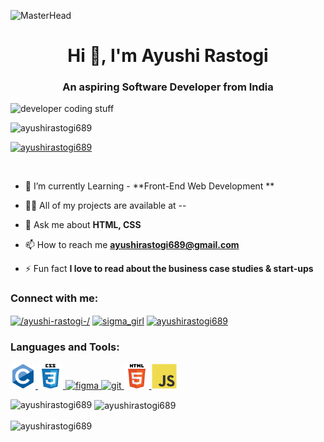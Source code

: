![MasterHead](https://developergifs.netlify.app/gifs/JavaScript.gif)

<h1 align="center">Hi 👋, I'm Ayushi Rastogi</h1>
<h3 align="center">An aspiring Software Developer from India</h3>
<img style ="display: block; margin-left: auto; margin-right: auto; justify-content: center;" alt="developer coding stuff" width="550" src="https://developergifs.netlify.app/gifs/developer%20coding%20stuff.gif">

<p align="left"> <img src="https://komarev.com/ghpvc/?username=ayushirastogi689&label=Profile%20views&color=0e75b6&style=flat" alt="ayushirastogi689" /> </p>

<p align="left"> <a href="https://github.com/ryo-ma/github-profile-trophy"><img src="https://github-profile-trophy.vercel.app/?username=ayushirastogi689" alt="ayushirastogi689" /></a> </p>
<p align="left"> <a href="https://twitter.com/" target="blank"><img src="https://img.shields.io/twitter/follow/?logo=twitter&style=for-the-badge" alt="" /></a> </p>

- 🌱 I’m currently Learning - **Front-End Web Development **

- 👨‍💻 All of my projects are available at --

- 💬 Ask me about **HTML, CSS**

- 📫 How to reach me **ayushirastogi689@gmail.com**

- ⚡ Fun fact **I love to read about the business case studies & start-ups**

<h3 align="left">Connect with me:</h3>
<p align="left">
<a href="https://linkedin.com/in//ayushi-rastogi-/" target="blank"><img align="center" src="https://raw.githubusercontent.com/rahuldkjain/github-profile-readme-generator/master/src/images/icons/Social/linked-in-alt.svg" alt="/ayushi-rastogi-/" height="30" width="40" /></a>
<a href="https://www.codechef.com/users/sigma_girl" target="blank"><img align="center" src="https://cdn.jsdelivr.net/npm/simple-icons@3.1.0/icons/codechef.svg" alt="sigma_girl" height="30" width="40" /></a>
<a href="https://www.hackerrank.com/ayushirastogi689" target="blank"><img align="center" src="https://raw.githubusercontent.com/rahuldkjain/github-profile-readme-generator/master/src/images/icons/Social/hackerrank.svg" alt="ayushirastogi689" height="30" width="40" /></a>
</p>

<h3 align="left">Languages and Tools:</h3>
<p align="left"> <a href="https://www.cprogramming.com/" target="_blank" rel="noreferrer"> <img src="https://raw.githubusercontent.com/devicons/devicon/master/icons/c/c-original.svg" alt="c" width="40" height="40"/> </a> <a href="https://www.w3schools.com/css/" target="_blank" rel="noreferrer"> <img src="https://raw.githubusercontent.com/devicons/devicon/master/icons/css3/css3-original-wordmark.svg" alt="css3" width="40" height="40"/> </a> <a href="https://www.figma.com/" target="_blank" rel="noreferrer"> <img src="https://www.vectorlogo.zone/logos/figma/figma-icon.svg" alt="figma" width="40" height="40"/> </a> <a href="https://git-scm.com/" target="_blank" rel="noreferrer"> <img src="https://www.vectorlogo.zone/logos/git-scm/git-scm-icon.svg" alt="git" width="40" height="40"/> </a> <a href="https://www.w3.org/html/" target="_blank" rel="noreferrer"> <img src="https://raw.githubusercontent.com/devicons/devicon/master/icons/html5/html5-original-wordmark.svg" alt="html5" width="40" height="40"/> </a> <a href="https://developer.mozilla.org/en-US/docs/Web/JavaScript" target="_blank" rel="noreferrer"> <img src="https://raw.githubusercontent.com/devicons/devicon/master/icons/javascript/javascript-original.svg" alt="javascript" width="40" height="40"/> </a> </p>
<p><img align="left" src="https://github-readme-stats.vercel.app/api/top-langs?username=ayushirastogi689&show_icons=true&locale=en&layout=compact" alt="ayushirastogi689" /></p>

<p>&nbsp;<img align="center" src="https://github-readme-stats.vercel.app/api?username=ayushirastogi689&show_icons=true&locale=en" alt="ayushirastogi689" /></p>

<p><img align="center" src="https://github-readme-streak-stats.herokuapp.com/?user=ayushirastogi689&" alt="ayushirastogi689" /></p>
